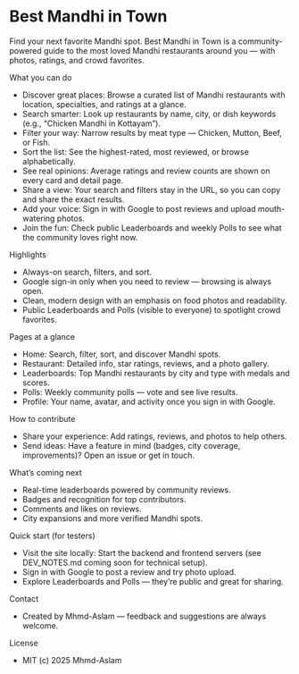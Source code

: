 # Best Mandhi in Town

Find your next favorite Mandhi spot. Best Mandhi in Town is a community-powered guide to the most loved Mandhi restaurants around you — with photos, ratings, and crowd favorites.

What you can do
- Discover great places: Browse a curated list of Mandhi restaurants with location, specialties, and ratings at a glance.
- Search smarter: Look up restaurants by name, city, or dish keywords (e.g., “Chicken Mandhi in Kottayam”).
- Filter your way: Narrow results by meat type — Chicken, Mutton, Beef, or Fish.
- Sort the list: See the highest-rated, most reviewed, or browse alphabetically.
- See real opinions: Average ratings and review counts are shown on every card and detail page.
- Share a view: Your search and filters stay in the URL, so you can copy and share the exact results.
- Add your voice: Sign in with Google to post reviews and upload mouth-watering photos.
- Join the fun: Check public Leaderboards and weekly Polls to see what the community loves right now.

Highlights
- Always-on search, filters, and sort.
- Google sign-in only when you need to review — browsing is always open.
- Clean, modern design with an emphasis on food photos and readability.
- Public Leaderboards and Polls (visible to everyone) to spotlight crowd favorites.

Pages at a glance
- Home: Search, filter, sort, and discover Mandhi spots.
- Restaurant: Detailed info, star ratings, reviews, and a photo gallery.
- Leaderboards: Top Mandhi restaurants by city and type with medals and scores.
- Polls: Weekly community polls — vote and see live results.
- Profile: Your name, avatar, and activity once you sign in with Google.

How to contribute
- Share your experience: Add ratings, reviews, and photos to help others.
- Send ideas: Have a feature in mind (badges, city coverage, improvements)? Open an issue or get in touch.

What’s coming next
- Real-time leaderboards powered by community reviews.
- Badges and recognition for top contributors.
- Comments and likes on reviews.
- City expansions and more verified Mandhi spots.

Quick start (for testers)
- Visit the site locally: Start the backend and frontend servers (see DEV_NOTES.md coming soon for technical setup).
- Sign in with Google to post a review and try photo upload.
- Explore Leaderboards and Polls — they’re public and great for sharing.

Contact
- Created by Mhmd-Aslam — feedback and suggestions are always welcome.

License
- MIT (c) 2025 Mhmd-Aslam